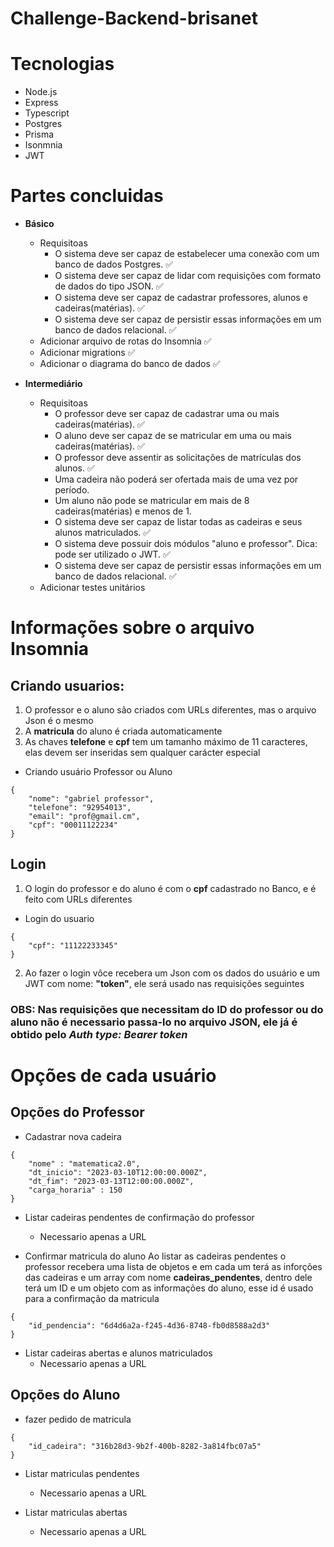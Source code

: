 # Challenge-Backend-brisanet


# Tecnologias
- Node.js
- Express
- Typescript
- Postgres
- Prisma
- Isonmnia
- JWT

# Partes concluidas

-  __Básico__
   - Requisitoas
      - O sistema deve ser capaz de estabelecer uma conexão com um banco de dados Postgres. ✅
      - O sistema deve ser capaz de lidar com requisições com formato de dados do tipo JSON. ✅
      - O sistema deve ser capaz de cadastrar professores, alunos e cadeiras(matérias). ✅
      - O sistema deve ser capaz de persistir essas informações em um banco de dados relacional. ✅
   - Adicionar arquivo de rotas do Insomnia ✅
   - Adicionar migrations ✅
   - Adicionar o diagrama do banco de dados ✅

- __Intermediário__
   - Requisitoas
      - O professor deve ser capaz de cadastrar uma ou mais cadeiras(matérias). ✅
      - O aluno deve ser capaz de se matricular em uma ou mais cadeiras(matérias). ✅
      - O professor deve assentir as solicitações de matrículas dos alunos. ✅
      - Uma cadeira não poderá ser ofertada mais de uma vez por período.
      - Um aluno não pode se matricular em mais de 8 cadeiras(matérias) e menos de 1.
      - O sistema deve ser capaz de listar todas as cadeiras e seus alunos matriculados. ✅
      - O sistema deve possuir dois módulos "aluno e professor". Dica: pode ser utilizado o JWT. ✅
      - O sistema deve ser capaz de persistir essas informações em um banco de dados relacional. ✅
   - Adicionar testes unitários


# Informações sobre o arquivo Insomnia


## Criando usuarios:
1. O professor e o aluno são criados com URLs diferentes, mas o arquivo Json é o mesmo
2. A __matricula__ do aluno é criada automaticamente
3. As chaves __telefone__ e __cpf__ tem um tamanho máximo de 11 caracteres, elas devem ser inseridas sem qualquer carácter especial

- Criando usuário Professor ou Aluno

```
{
	"nome": "gabriel professor",
	"telefone": "92954013", 
	"email": "prof@gmail.cm",
	"cpf": "00011122234"
}
```

## Login
1. O login do professor e do aluno é com o __cpf__ cadastrado no Banco, e é feito com URLs diferentes

- Login do usuario
```
{
	"cpf": "11122233345"
}
```

2. Ao fazer o login vôce recebera um Json com os dados do usuário e um JWT com nome:  __"token"__, ele será usado nas requisições seguintes

### OBS: Nas requisições que necessitam do ID do professor ou do aluno não é necessario passa-lo no arquivo JSON, ele já é obtido pelo  _Auth type: Bearer token_


# Opções de cada usuário


## Opções do Professor


- Cadastrar nova cadeira
```
{
	"nome" : "matematica2.0",
	"dt_inicio": "2023-03-10T12:00:00.000Z",
	"dt_fim": "2023-03-13T12:00:00.000Z",
	"carga_horaria" : 150
}
```

- Listar cadeiras pendentes de confirmação do professor
	- Necessario apenas a URL

- Confirmar matricula do aluno
Ao listar as cadeiras pendentes o professor recebera uma lista de objetos e em cada um terá as inforções das cadeiras e um array com nome __cadeiras_pendentes__, dentro dele terá um ID e um objeto com as informações do aluno, esse id é usado para a confirmação da matricula

```
{
	"id_pendencia": "6d4d6a2a-f245-4d36-8748-fb0d8588a2d3"
}
```

- Listar cadeiras abertas e alunos matriculados
	- Necessario apenas a URL


## Opções do Aluno

- fazer pedido de matricula
```
{
	"id_cadeira": "316b28d3-9b2f-400b-8282-3a814fbc07a5"
}
```

- Listar matriculas pendentes
	- Necessario apenas a URL

- Listar matriculas abertas
	- Necessario apenas a URL










